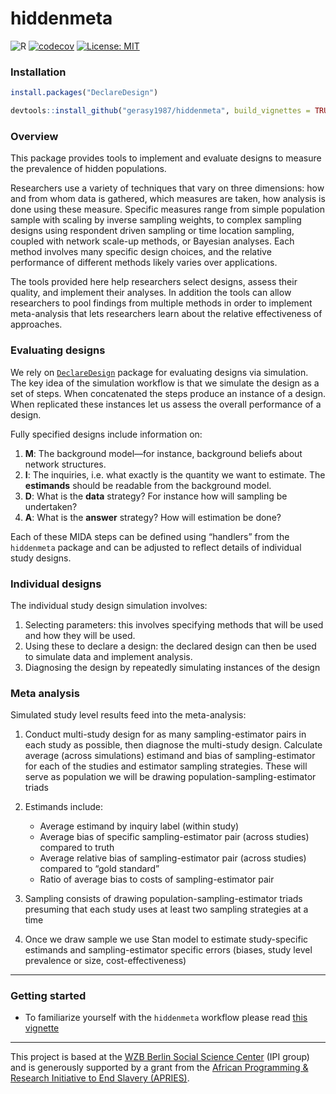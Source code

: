 
# hiddenmeta

![R](https://github.com/gerasy1987/hiddenmeta/workflows/R/badge.svg)
[![codecov](https://codecov.io/gh/gerasy1987/hiddenmeta/branch/main/graph/badge.svg?token=ZG9A64Q0A1)](https://codecov.io/gh/gerasy1987/hiddenmeta)
[![License:
MIT](https://img.shields.io/badge/License-MIT-yellow.svg)](https://github.com/gerasy1987/hiddenmeta/blob/main/LICENSE)

### Installation

``` r
install.packages("DeclareDesign")

devtools::install_github("gerasy1987/hiddenmeta", build_vignettes = TRUE)
```

### Overview

This package provides tools to implement and evaluate designs to measure
the prevalence of hidden populations.

Researchers use a variety of techniques that vary on three dimensions:
how and from whom data is gathered, which measures are taken, how
analysis is done using these measure. Specific measures range from
simple population sample with scaling by inverse sampling weights, to
complex sampling designs using respondent driven sampling or time
location sampling, coupled with network scale-up methods, or Bayesian
analyses. Each method involves many specific design choices, and the
relative performance of different methods likely varies over
applications.

The tools provided here help researchers select designs, assess their
quality, and implement their analyses. In addition the tools can allow
researchers to pool findings from multiple methods in order to implement
meta-analysis that lets researchers learn about the relative
effectiveness of approaches.

### Evaluating designs

We rely on [`DeclareDesign`](https://declaredesign.org/) package for
evaluating designs via simulation. The key idea of the simulation
workflow is that we simulate the design as a set of steps. When
concatenated the steps produce an instance of a design. When replicated
these instances let us assess the overall performance of a design.

Fully specified designs include information on:

1.  **M**: The background model—for instance, background beliefs about
    network structures.
2.  **I**: The inquiries, i.e. what exactly is the quantity we want to
    estimate. The **estimands** should be readable from the background
    model.
3.  **D**: What is the **data** strategy? For instance how will sampling
    be undertaken?
4.  **A**: What is the **answer** strategy? How will estimation be done?

Each of these MIDA steps can be defined using “handlers” from the
`hiddenmeta` package and can be adjusted to reflect details of
individual study designs.

### Individual designs

The individual study design simulation involves:

1.  Selecting parameters: this involves specifying methods that will be
    used and how they will be used.
2.  Using these to declare a design: the declared design can then be
    used to simulate data and implement analysis.
3.  Diagnosing the design by repeatedly simulating instances of the
    design

### Meta analysis

Simulated study level results feed into the meta-analysis:

1.  Conduct multi-study design for as many sampling-estimator pairs in
    each study as possible, then diagnose the multi-study design.
    Calculate average (across simulations) estimand and bias of
    sampling-estimator for each of the studies and estimator sampling
    strategies. These will serve as population we will be drawing
    population-sampling-estimator triads

2.  Estimands include:
    
      - Average estimand by inquiry label (within study)
      - Average bias of specific sampling-estimator pair (across
        studies) compared to truth
      - Average relative bias of sampling-estimator pair (across
        studies) compared to “gold standard”
      - Ratio of average bias to costs of sampling-estimator pair

3.  Sampling consists of drawing population-sampling-estimator triads
    presuming that each study uses at least two sampling strategies at a
    time

4.  Once we draw sample we use Stan model to estimate study-specific
    estimands and sampling-estimator specific errors (biases, study
    level prevalence or size, cost-effectiveness)

-----

### Getting started

  - To familiarize yourself with the `hiddenmeta` workflow please read
    [this
    vignette](https://gsyunyaev.com/hiddenmeta/articles/hiddenmeta-base.html)

-----

This project is based at the [WZB Berlin Social Science
Center](https://www.wzb.eu/en/research/political-economy-of-development/institutions-and-political-inequality)
(IPI group) and is generously supported by a grant from the [African
Programming & Research Initiative to End Slavery
(APRIES)](https://apries.uga.edu/prevalenceforum/).
